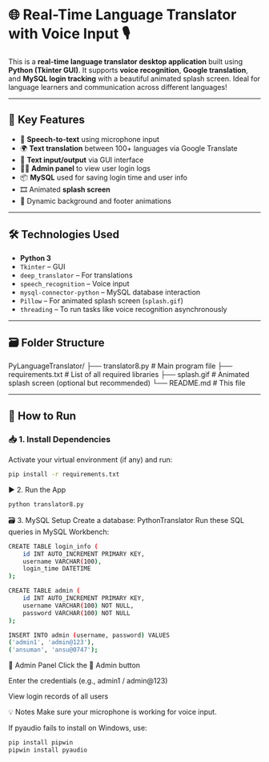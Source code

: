 # 🌐 Real-Time Language Translator with Voice Input 🎙️

This is a **real-time language translator desktop application** built using **Python (Tkinter GUI)**. It supports **voice recognition**, **Google translation**, and **MySQL login tracking** with a beautiful animated splash screen. Ideal for language learners and communication across different languages!

---

## 🧠 Key Features

- 🎤 **Speech-to-text** using microphone input
- 🌍 **Text translation** between 100+ languages via Google Translate
- 💬 **Text input/output** via GUI interface
- 🧑‍💼 **Admin panel** to view user login logs
- 📦 **MySQL** used for saving login time and user info
- 🎞️ Animated **splash screen**
- 🌈 Dynamic background and footer animations

---

## 🛠️ Technologies Used

- **Python 3**
- `Tkinter` – GUI
- `deep_translator` – For translations
- `speech_recognition` – Voice input
- `mysql-connector-python` – MySQL database interaction
- `Pillow` – For animated splash screen (`splash.gif`)
- `threading` – To run tasks like voice recognition asynchronously

---

## 🗃️ Folder Structure

PyLanguageTranslator/
├── translator8.py # Main program file
├── requirements.txt # List of all required libraries
├── splash.gif # Animated splash screen (optional but recommended)
└── README.md # This file

---

## 🧪 How to Run

### 📥 1. Install Dependencies

Activate your virtual environment (if any) and run:

```bash
pip install -r requirements.txt
 ```
▶ 2. Run the App
```bash
python translator8.py
 ```

 🗃️ 3. MySQL Setup
Create a database: PythonTranslator
Run these SQL queries in MySQL Workbench:

```bash
CREATE TABLE login_info (
    id INT AUTO_INCREMENT PRIMARY KEY,
    username VARCHAR(100),
    login_time DATETIME
);

CREATE TABLE admin (
    id INT AUTO_INCREMENT PRIMARY KEY,
    username VARCHAR(100) NOT NULL,
    password VARCHAR(100) NOT NULL
);

INSERT INTO admin (username, password) VALUES
('admin1', 'admin@123'),
('ansuman', 'ansu@0747');
 ```

 👤 Admin Panel
Click the 👮 Admin button

Enter the credentials (e.g., admin1 / admin@123)

View login records of all users

💡 Notes
Make sure your microphone is working for voice input.

If pyaudio fails to install on Windows, use:
```bash
pip install pipwin
pipwin install pyaudio
```